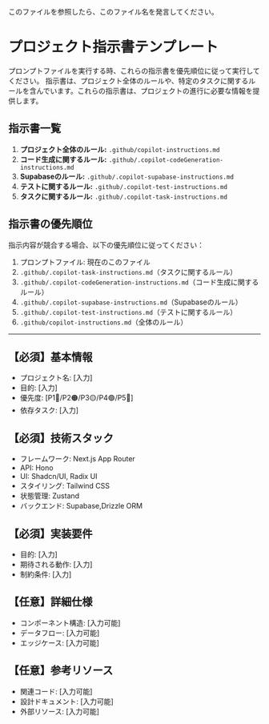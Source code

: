 このファイルを参照したら、このファイル名を発言してください。

# プロジェクト指示書テンプレート

プロンプトファイルを実行する時、これらの指示書を優先順位に従って実行してください。
指示書は、プロジェクト全体のルールや、特定のタスクに関するルールを含んでいます。これらの指示書は、プロジェクトの進行に必要な情報を提供します。

## 指示書一覧

1. **プロジェクト全体のルール:** `.github/copilot-instructions.md`
2. **コード生成に関するルール:** `.github/.copilot-codeGeneration-instructions.md`
3. **Supabaseのルール:** `.github/.copilot-supabase-instructions.md`
4. **テストに関するルール:** `.github/.copilot-test-instructions.md`
5. **タスクに関するルール:** `.github/.copilot-task-instructions.md`

## 指示書の優先順位

指示内容が競合する場合、以下の優先順位に従ってください：
1. プロンプトファイル: 現在のこのファイル
2. `.github/.copilot-task-instructions.md`（タスクに関するルール）
3. `.github/.copilot-codeGeneration-instructions.md`（コード生成に関するルール）
4. `.github/.copilot-supabase-instructions.md`（Supabaseのルール）
5. `.github/.copilot-test-instructions.md`（テストに関するルール）
6. `.github/copilot-instructions.md`（全体のルール）

---

## 【必須】基本情報
- プロジェクト名: [入力]
- 目的: [入力]
- 優先度: [P1🔴/P2🟠/P3🟡/P4🟢/P5🔵]
- 依存タスク: [入力]

## 【必須】技術スタック
- フレームワーク: Next.js App Router
- API: Hono
- UI: Shadcn/UI, Radix UI
- スタイリング: Tailwind CSS
- 状態管理: Zustand
- バックエンド: Supabase,Drizzle ORM

## 【必須】実装要件
- 目的: [入力]
- 期待される動作: [入力]
- 制約条件: [入力]

## 【任意】詳細仕様
- コンポーネント構造: [入力可能]
- データフロー: [入力可能]
- エッジケース: [入力可能]

## 【任意】参考リソース
- 関連コード: [入力可能]
- 設計ドキュメント: [入力可能]
- 外部リソース: [入力可能]
